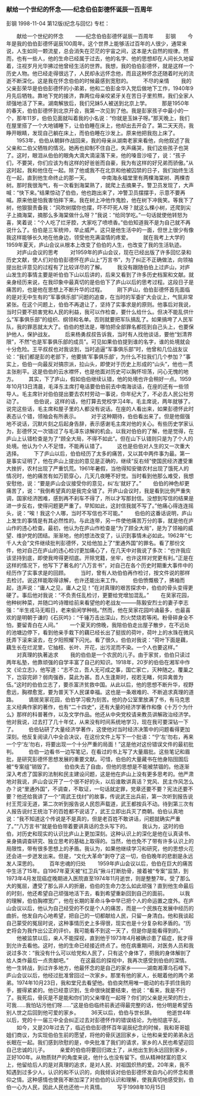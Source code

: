 ### 献给一个世纪的怀念——纪念伯伯彭德怀诞辰一百周年
彭钢
1998-11-04
第12版(纪念与回忆)
专栏：

　　献给一个世纪的怀念
　　——纪念伯伯彭德怀诞辰一百周年
　　彭钢
　　今年是我的伯伯彭德怀诞辰100周年。这个世界上能够活过百年的人很少，通常来说，人生如同一颗流星，总会消失在茫茫的宇宙之间，这本是大自然的规律。然而，也有一些人，他的生命已经属于过去，他的名字、他的思想却在人间长久地留着，注视岁月光华拂过他曾经生活的世界。我想，我的伯伯彭德怀，就是这样一个历史人物。他已经走得很远了，人民却永远怀念他，而且这种怀念还随着时光的流逝不断深化。这是我在怀念伯伯的时候最感到宽慰的。
　　不尽的亲情
　　我的父亲彭荣华是伯伯彭德怀的小弟弟，他和二伯彭金华入党后做地下工作，1940年9月先后牺牲。靠地下党的接济，靠两位母亲咬紧牙关在苦日子里煎熬，我们全家人顽强地活了下来。湖南解放后，我们兄妹5人被送到北京上学。
　　那是1950年的春天，伯伯彭德怀到北京开会，我第一次见到了他。我是彭家孩子中最小的一个，那年11岁，伯伯见面就叫着我的小名说：“你就是玉妹子呀。”那天晚上，我们在屋里搭了一个大地铺睡下，让伯伯睡在床上，他却出去开会了。第二天天亮，我睁开眼睛，发现自己躺在床上，而伯伯睡在沙发上。原来他把我抱上床了。
　　1953年，伯伯从朝鲜作战回来，我的母亲从湖南老家来看他，向他叙述了我父亲和二伯父牺牲的情况。她再也抑制不住自己，失声痛哭，我们这些孩子也哭了。这时，眼泪从伯伯的眼角大滴大滴滚落下来，他的嗓音沙哑了，说：“孩子们，不要哭，你们应该为有这样的好爸爸而自豪，我为有这样的好兄弟而骄傲。”从这时起，我和他住在一起。除了他或我不在北京和他被囚禁的日子，我们始终生活在一起，直到他生命终止的那一天。
　　中南海永福堂里有两棵海棠树、两棵杏树。那时我很淘气，有一次看到海棠熟了，就爬上去摘果子。警卫员发现了，大声喊：“快下来。”结果惊动了伯伯，他也跑出来了，冲警卫员摆摆手，示意不要再喊。原来他是怕我害怕摔下来。我在树上冲他作鬼脸，他在树下冲我笑。等我下了树，他狠狠责备我：“风吹树摆你也摆，吓不吓死人呀？就这么棵小树，还爬到尖子上摘海棠，摘那么多海棠做什么呀？”我说：“给同学吃。”一句话就使他转怒为喜，笑着说：“个人吃了烂牙腔，大家吃了喷喷香。”伯伯知道我不是为自己就不再说什么了。伯伯是三军统帅，举止威严。这只是他生活中的一面，但世上很少有像我这样能够长久地在他身边，领受他充满温情的疼爱。
　　就在我考上大学的1959年夏天，庐山会议从根本上改变了伯伯的人生，也改变了我的生活轨迹。
　　对庐山会议的思考
　　对1959年的庐山会议，现在已经出版了许多回忆录和历史文献，使人们对伯伯彭德怀在庐山上“万言书”，为了纠正不正确做法，向领袖提出批评意见的过程有了比较详尽的了解。
　　我没有跟随伯伯上过庐山，对庐山发生的事情主要是听伯伯下山以后讲的，后来又看到了许多历史档案和文献。就亲身经历来说，在我印象中最真切的是伯伯下了庐山以后的思考过程。这段日子是痛苦的，也是他在思想上不断升华的过程。
　　刚下庐山，伯伯彭德怀首先面临的是对无中生有的“军事俱乐部”问题的追查，在当时的军委扩大会议上，气氛非常紧张。在这个问题上，伯伯不再退让了，坚持了实事求是的原则。他事后对我说，当时只要不损害党和人民的利益，我可以作检查，要什么给什么。但决不能乱供什么“军事俱乐部”的组织、纲领和名单。否则就要把军队搞乱了。如果搞垮了人民军队，我的罪恶就太大了。伯伯的想法是，哪怕把全部罪名都揽到自己头上，也要保护他人，保护战友。
　　后来杨勇叔叔告诉我，当时有人找他谈话，要他“划清界限”，不然“也是军事俱乐部的成员”。可见如果伯伯提到谁的名字，谁的处境就会十分危险。王平叔叔也对我谈到，当时追逼“军事俱乐部”时，他曾和几位战友议论：“我们都是彭的老部下，他要搞‘军事俱乐部’，为什么不拉我们几个参加？”事实上，伯伯一向最反对搞宗派，拉山头，即使对于历史上形成的“山头”，他也一贯主张削平。这是伯伯的云水襟怀，也是他面对历史可以胸怀坦荡，问心无愧的地方。
　　其实，下了庐山，假如伯伯继续认错，他的处境也许会稍好一点。1959年10月13日清晨，毛泽东主席打电话要伯伯前去中南海谈话，在座的还有一些领导人。毛主席针对伯伯提出要去农村劳动一事说，你年纪大了，不必去人民公社劳动了。
　　伯伯说，这样的话，他打算去党校学习4年。毛主席说，两年就够了。说完这些话，毛主席和屋子里的人都没有说话。在座的人看出来，如果彭德怀此时表态认个错，领袖会有所表示。
　　对于这种期待，伯伯看出来了。但是他倔强地不说话，沉默片刻之后起身告辞，表示感谢毛主席对他的关心。有些历史学家认为，彭德怀又一次错过了与毛泽东谅解的机会。以我对伯伯的了解，他是觉得，在庐山上认错检查是为了“顾全大局，不得不如此”。但在山下认错则只是为了个人的处境。他认为个人不足惜，不能再认错了。
　　这也是伯伯对人生的又一次重大选择。
　　下了庐山以后，伯伯经历了太多的痛苦，又以其中两件事为最。第一是事实证明了，他在庐山上提出的意见是正确的，继续“反右倾”使国民经济遭受重大挫折，农村出现了严重饥荒。1961年暑假，当他得知安徽农村出现了饿死人的情况时，他的痛苦有如万箭穿心，几天几夜睡不好觉。当时看到他那么难受，我想安慰他，说：“要是庐山会议接受你的意见，纠‘左’就好了。”
　　伯伯的神色却更痛苦了，说：“我倒希望真的是我完全错了。开庐山会议时，我是看到比例严重失调，国家经济困难，感到再不刹车不得了，所以才写那封信。没想到写信的结果是进一步反右，使得问题更严重了。早知如此，这封信我就不写了。”他痛心得连连摇头，说：“唉！我这个人哪，当时不写信也不可能。”
　　伯伯的这番话说明，庐山上发生的事情是有其必然性的。与此连带，另一件使他痛苦万分的事，就是他在庐山作的违心检查。最初，他认为在庐山作检查是“为了顾全大局”，是为了领袖的威望、维护党的团结。渐渐地，他的想法改变了，认识到事情未必如此。1962年“七千人大会”文件继续批判彭德怀，又给他加上了“里通外国”的罪名。看了那份文件，他对自己在庐山的违心检讨更加痛心了，在几天中对我说了多次：“也许我应该坚持到底，即使我垮得更彻底。开除党籍，坐牢，也许这样对党更有利。”正是在这样的情况下，他写下了著名的“八万言书”，对自己在各个历史时期重大事件中的经历作了实事求是的回顾。
　　当时，曾有人劝伯伯再作检讨，按文件说的那样去检讨。说这样能取得谅解，也许还能出来工作。
　　伯伯愤慨极了，拂袖而起，连声说：“庸人之见，庸人之见！”在对真理的艰苦探求中，伯伯的骨头变得更硬了。事后他对我说：“不负责任乱检讨，更要给党增加混乱。”
　　在吴家花园，他种树种菜，并随口吟诗赠给前来看望他的老战友———陈毅安烈士的妻子李志强：“半生戎马无暇日，老来偷闲学种桃。”然而，他在吴家花园吟诵最多，也最喜欢的是明朝于谦的《石灰吟》：“千锤万击出深山，烈火焚烧若等闲。粉骨碎身全不怕，要留青白在人间。”
　　一个夏天的傍晚，我陪伯伯走出屋子散步，在不远处的池塘边停下，看到他亲手栽下的藕已经长出了挺拔的荷叶，荷叶上的水珠在微风抚弄下滚来滚去，在夕阳照耀下闪光。看了很久，伯伯对我说：“荷叶下面是藕，藕生长在烂泥里，它抽枝、长叶、开花，出污泥而不染。一个人也要这样。”
　　对真理的执著追求
　　我的伯伯是一个农民的儿子。由于家贫，伯伯只读过两年私塾，他靠顽强的自学丰富了自己的知识。1918年，20岁的伯伯在湘军中作文《论立志》，他写道：“志不立，吾人无可成之事，国亡家亡，灭种随之。覆巢之下，岂容完卵？弱肉强吞，莫此为甚。吾人生逢斯时，视若无睹，何异禽兽为伍。”这时的伯伯立志了，要杀富济贫救中国。从此以后，他的思想不断升华，视野愈远，胸襟愈宽，要为普天下人民谋幸福。这也是一条艰难的、不断追求真理的道路。
　　谪居吴家花园，伯伯学习极为刻苦。他的办公室里放满了书，有马克思主义经典作家的著作，也有“二十四史”，还有大量的经济学著作和像《十万个为什么》那样的科普著作，以及文学作品。他还从中央党校请来教员讲解政治经济学。他对我说，过去打了几十年仗，从来没有时间系统地学习，现在我可要深钻一下了。
　　伯伯钻研了大量经济学著作，这使他对当时经济决策中的问题看得更加深刻。他反复阅读八中全会决议，在这份文件上写下一个批语：“宁‘左’勿右，再来一个宁‘左’勿右，将要出现一个十分严重的局面！”这是他对这份错误文件的最初批判。
　　伯伯一边看书一边写笔记，在看过的书上写了大量眉批。这些笔记和眉批，是研究彭德怀思想发展的重要文献。可惜，伯伯的大量藏书在他身陷囹圄后被“专案组”销毁了。
　　伯伯失去了自由，但他的思想是不能被禁锢的。他逐渐深入考虑了国家的法制和民主建设问题，这是他在庐山上没有更多思考的。他严肃地对我说，庐山会议开了一个很不好的头，以后谁敢讲真话？党风、民主作风怎么办？说“里通外国”，不调查，不取证，一句话就定罪，党章还要不要？宪法还要不要？他还给我讲了一个“周武王伐纣”的故事，传说武王出兵前，第一次听到报告说纣王荒淫无道，第二次听到报告说人民怨声载道，武王都按兵不动。待到第三次有人报告说纣王统治下的百姓都不说话了，武王立即出兵灭了商朝。伯伯认真地说：“我不知道这个传说是不是真的，但是老百姓不敢讲话，问题就确实严重了。”“八万言书”就是伯伯带着要讲真话的念头写下的。
　　我认为，这时的伯伯，对历史和现实的认识比庐山上更加深刻。这种认识上的深化是他在认真读书、亲身搞调查研究、独立思考的基础上取得的。当然，他也免不了带有许多认识上的局限性，带有很多思想上的矛盾。我认为，如果他继续学习和研究，他的思想火花还会进一步迸发出来。但是，“文化大革命”剥夺了这一切，伯伯晚年的悲剧是永远发人深思的。
　　百年忠魂的归处
　　1959年庐山会议以后，伯伯在巨大的痛苦中生活了15年。自1967年夏天被“红卫兵”揪斗打断肋骨，接着被“专案”监禁，到1973年4月发现癌症晚期进入医院直至1974年11月逝世，则是整整7年。受了那么大的冤屈，遭受了那么非人的折磨，伯伯的生命力怎么如此顽强？直到他生命最后的时刻，他还希望自己顽强地活下去，看到希望重新回到自己的面前。
　　以我的理解，伯伯胸襟宽广，他在长期的革命斗争中早已把个人的命运置之度外。在庐山会议以后，他认为自己经受的不仅是个人的痛苦，而是一个民族在发展中经历的曲折。他发自内心地希望，把自己的一切都献给人民，只留一身清白。他和我谈起自己蒙受的冤屈时说，这种事情历史上多得很，现实也是十分复杂和矛盾的。“历史将会为我作出公正的评价。我可能看不到这一天了，但是你是能看得到的。”
　　他被监禁以后，亲人不能探视，直到他于1973年4月被确诊患了癌症，我才得到允许去看他。这时，他的生命已经接近终点了。他在病重期间，对医务人员和我说过多次：“我没有什么可以给党和人民了，只有这个身体了，把我的身体解剖了给人类作最后一点贡献吧。”
　　在这最后的探视中，我再次感受到伯伯的深情。他一生转战，到过许多地方，他最怀念的是自己的家乡———湖南湘潭乌石峰下。庐山会议以后，他经过批准曾回过一次家乡。那里有他的家人，长眠着他的两个弟弟。1974年10月23日，我和堂兄去看望他。伯伯突然用唯一能动的右手抓住我的手，握得紧紧的。他已经意识到，生命很快就要结束，他说：“看来，我是不行了。我死后，骨灰是不是能和你们的父亲埋在一起呀？你们的父亲是光荣的烈士，可我……我怕玷污他们呀……”这是伯伯临终前表述得最完整的话，他分明是希望告别人世之后回到他可爱的家乡。
　　36天以后，伯伯与世长辞。
　　他逝世4年以后，党的十一届三中全会纠正过去对彭德怀作的错误结论，为他彻底平反。
　　如今，又是20年过去了，临近伯伯彭德怀百年诞辰纪念的时候，我和哥哥姐姐们商议，为实现伯伯生前的愿望，将他的骨灰送回家乡，让他和亲爱的弟弟永远长眠在一起。我们感到欣慰的是，中央批准了我们的请求，家乡的人民也希望迎回自己忠诚的儿子。
　　亲爱的伯伯将要回归故土了，从他出生到永远回到家乡，正好100年。从物质财产的角度来说，他什么也没有留下。但从精神财富的意义上，他留给后人的是对真理的追求，是对人民、对祖国炽热的爱。20年来，我不知遇到过多少人，认识的和不认识的，向我倾诉对伯伯彭德怀发自内心的怀念和景仰之情。这种感情也使我不断加深了对伯伯的认识和理解，使我真切地感受到，伯伯一心为人民，因此人民也还他一片真情。
　　写于1998年10月15日
